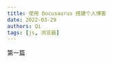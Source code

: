 ```yaml
---
title: 使用 Docusaurus 搭建个人博客
date: 2022-03-29
authors: Qi
tags: [js, 浏览器]
---
```


<!-- truncate -->

第一篇